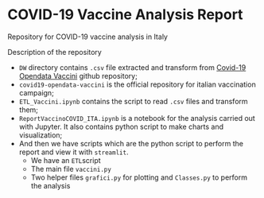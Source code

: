 # COVID-19 Vaccine Analysis Report
Repository for COVID-19 vaccine analysis in Italy

Description of the repository
* `DW` directory contains `.csv` file extracted and transform from [Covid-19 Opendata Vaccini](https://github.com/italia/covid19-opendata-vaccini) github repository;
* `covid19-opendata-vaccini` is the official repository for italian vaccination campaign;
* `ETL_Vaccini.ipynb` contains the script to read `.csv` files and transform them;
* `ReportVaccinoCOVID_ITA.ipynb` is a notebook for the analysis carried out with Jupyter. It also contains python script to make charts and visualization;
* And then we have scripts which are the python script to perform the report and view it with `streamlit`.  
  * We have an `ETL`script
  * The main file `vaccini.py`
  * Two helper files `grafici.py` for plotting and `Classes.py` to perform the analysis
